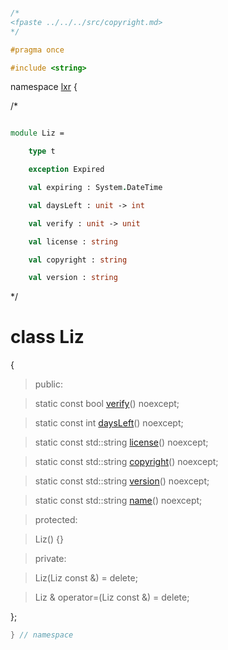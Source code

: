 ```cpp

/*
<fpaste ../../../src/copyright.md>
*/

#pragma once

#include <string>

````

namespace [lxr](namespace.list) {

/*

```fsharp

module Liz = 

    type t

    exception Expired

    val expiring : System.DateTime

    val daysLeft : unit -> int

    val verify : unit -> unit

    val license : string

    val copyright : string

    val version : string
```

*/

# class Liz

{

>public:

>static const bool [verify](liz_functions.cpp.md)() noexcept;

>static const int [daysLeft](liz_functions.cpp.md)() noexcept;

>static const std::string [license](liz_functions.cpp.md)() noexcept;

>static const std::string [copyright](liz_functions.cpp.md)() noexcept;

>static const std::string [version](liz_functions.cpp.md)() noexcept;

>static const std::string [name](liz_functions.cpp.md)() noexcept;

>protected:

>Liz() {}

>private:

>Liz(Liz const &) = delete;

>Liz & operator=(Liz const &) = delete;

};

```cpp
} // namespace
```